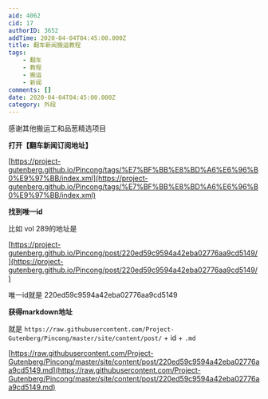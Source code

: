 ```yaml
---
aid: 4062
cid: 17
authorID: 3652
addTime: 2020-04-04T04:45:00.000Z
title: 翻车新闻搬运教程
tags:
    - 翻车
    - 教程
    - 搬运
    - 新闻
comments: []
date: 2020-04-04T04:45:00.000Z
category: 外段
---
```


感谢其他搬运工和品葱精选项目

**打开【翻车新闻订阅地址】**

[https://project-gutenberg.github.io/Pincong/tags/%E7%BF%BB%E8%BD%A6%E6%96%B0%E9%97%BB/index.xml](https://project-gutenberg.github.io/Pincong/tags/%E7%BF%BB%E8%BD%A6%E6%96%B0%E9%97%BB/index.xml)

**找到唯一id**

比如 vol 289的地址是

[https://project-gutenberg.github.io/Pincong/post/220ed59c9594a42eba02776aa9cd5149/](https://project-gutenberg.github.io/Pincong/post/220ed59c9594a42eba02776aa9cd5149/)

唯一id就是 220ed59c9594a42eba02776aa9cd5149

**获得markdown地址**

就是 `https://raw.githubusercontent.com/Project-Gutenberg/Pincong/master/site/content/post/` + id + `.md`

[https://raw.githubusercontent.com/Project-Gutenberg/Pincong/master/site/content/post/220ed59c9594a42eba02776aa9cd5149.md](https://raw.githubusercontent.com/Project-Gutenberg/Pincong/master/site/content/post/220ed59c9594a42eba02776aa9cd5149.md)
